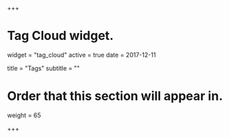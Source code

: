 +++
# Tag Cloud widget.
widget = "tag_cloud"
active = true
date = 2017-12-11

title = "Tags"
subtitle = ""

# Order that this section will appear in.
weight = 65

+++
